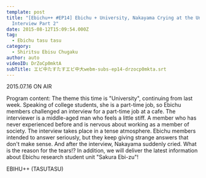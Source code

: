 ```yaml
---
template: post
title: "[Ebichu++ #EP14] Ebichu + University, Nakayama Crying at the University
  Interview Part 2"
date: 2015-08-12T15:09:54.000Z
tag:
  - Ebichu tasu tasu
category:
  - Shiritsu Ebisu Chugaku
author: auto
videoID: DrZoCp0mktA
subTitle: エビ中たすたすエビ中大webm-subs-ep14-drzocp0mkta.srt
---
```

2015.07.16 ON AIR

Program content: The theme this time is "University", continuing from last week. Speaking of college students, she is a part-time job, so Ebichu members challenged an interview for a part-time job at a cafe. The interviewer is a middle-aged man who feels a little stiff. A member who has never experienced before and is nervous about working as a member of society. The interview takes place in a tense atmosphere. Ebichu members intended to answer seriously, but they keep giving strange answers that don't make sense. And after the interview, Nakayama suddenly cried. What is the reason for the tears!? In addition, we will deliver the latest information about Ebichu research student unit "Sakura Ebi-zu"!

EBIHU++ (TASUTASU)
